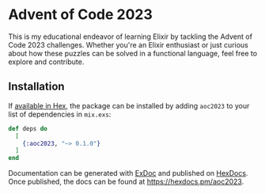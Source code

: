 # Advent of Code 2023

This is my educational endeavor of learning Elixir by tackling the Advent of Code 2023 challenges. Whether you're an Elixir enthusiast or just curious about how these puzzles can be solved in a functional language, feel free to explore and contribute.

## Installation

If [available in Hex](https://hex.pm/docs/publish), the package can be installed
by adding `aoc2023` to your list of dependencies in `mix.exs`:

```elixir
def deps do
  [
    {:aoc2023, "~> 0.1.0"}
  ]
end
```

Documentation can be generated with [ExDoc](https://github.com/elixir-lang/ex_doc)
and published on [HexDocs](https://hexdocs.pm). Once published, the docs can
be found at <https://hexdocs.pm/aoc2023>.

